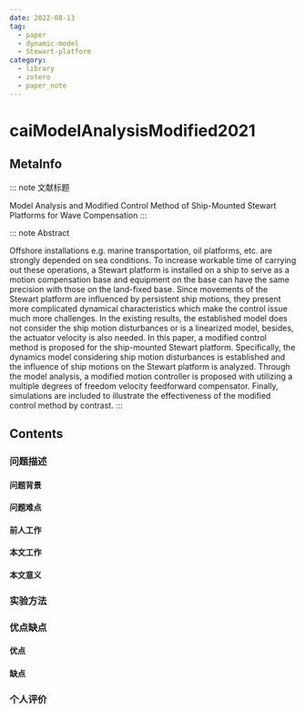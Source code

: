```yaml
---
date: 2022-08-13
tag:
  - paper
  - dynamic-model
  - Stewart-platform
category:
  - library
  - zotero
  - paper_note
---
```



# caiModelAnalysisModified2021

## MetaInfo

::: note 文献标题

 Model Analysis and Modified Control Method of Ship-Mounted Stewart Platforms for Wave Compensation
:::

::: note Abstract

Offshore installations e.g. marine transportation, oil platforms, etc. are strongly depended on sea conditions. To increase workable time of carrying out these operations, a Stewart platform is installed on a ship to serve as a motion compensation base and equipment on the base can have the same precision with those on the land-fixed base. Since movements of the Stewart platform are influenced by persistent ship motions, they present more complicated dynamical characteristics which make the control issue much more challenges. In the existing results, the established model does not consider the ship motion disturbances or is a linearized model, besides, the actuator velocity is also needed. In this paper, a modified control method is proposed for the ship-mounted Stewart platform. Specifically, the dynamics model considering ship motion disturbances is established and the influence of ship motions on the Stewart platform is analyzed. Through the model analysis, a modified motion controller is proposed with utilizing a multiple degrees of freedom velocity feedforward compensator. Finally, simulations are included to illustrate the effectiveness of the modified control method by contrast.
:::


## Contents

### 问题描述

#### 问题背景

#### 问题难点

#### 前人工作

#### 本文工作

#### 本文意义

### 实验方法


### 优点缺点

#### 优点

#### 缺点

### 个人评价
